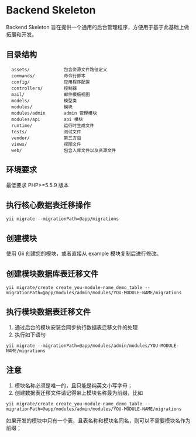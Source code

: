 Backend Skeleton
=================

Backend Skeleton 旨在提供一个通用的后台管理程序，方便用于基于此基础上做拓展和开发。

目录结构
-------
      assets/             包含资源文件路径定义
      commands/           命令行脚本
      config/             应用程序配置
      controllers/        控制器
      mail/               邮件模板视图
      models/             模型类
      modules/            模块
      modules/admin       admin 管理模块
      modules/api         api 模块
      runtime/            运行时生成文件
      tests/              测试文件
      vendor/             第三方包
      views/              视图文件
      web/                包含入库文件以及资源文件

环境要求
-------

最低要求 PHP>=5.5.9 版本

执行核心数据表迁移操作
-------------------
```
yii migrate --migrationPath=@app/migrations
```

创建模块
-------
使用 Gii 创建您的模块，或者直接从 example 模块复制后进行修改。

创建模块数据库表迁移文件
-----------------
```
yii migrate/create create_you-module-name_demo_table --migrationPath=@app/modules/admin/modules/YOU-MODULE-NAME/migrations
```

执行模块数据表迁移文件
---------------
1. 通过后台的模块安装会同步执行数据表迁移文件的处理
2. 执行如下语句
```
yii migrate --migrationPath=@app/modules/admin/modules/YOU-MODULE-NAME/migrations
```

注意
---
1. 模块名称必须是唯一的，且只能是纯英文小写字母；
2. 创建数据表迁移文件请记得带上模块名称最为前缀，比如
```
yii migrate/create create_you-module-name_demo_table --migrationPath=@app/modules/admin/modules/YOU-MODULE-NAME/migrations
```
如果开发的模块中只有一个表，且表名称和模块名同名，则可以不需要模块名作为前缀；